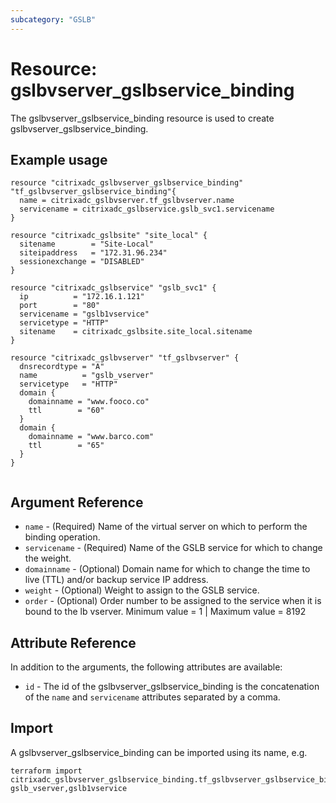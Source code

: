 ```yaml
---
subcategory: "GSLB"
---
```


# Resource: gslbvserver_gslbservice_binding

The gslbvserver_gslbservice_binding resource is used to create gslbvserver_gslbservice_binding.


## Example usage

```hcl
resource "citrixadc_gslbvserver_gslbservice_binding" "tf_gslbvserver_gslbservice_binding"{
  name = citrixadc_gslbvserver.tf_gslbvserver.name
  servicename = citrixadc_gslbservice.gslb_svc1.servicename
}

resource "citrixadc_gslbsite" "site_local" {
  sitename        = "Site-Local"
  siteipaddress   = "172.31.96.234"
  sessionexchange = "DISABLED"
}

resource "citrixadc_gslbservice" "gslb_svc1" {
  ip          = "172.16.1.121"
  port        = "80"
  servicename = "gslb1vservice"
  servicetype = "HTTP"
  sitename    = citrixadc_gslbsite.site_local.sitename
}

resource "citrixadc_gslbvserver" "tf_gslbvserver" {
  dnsrecordtype = "A"
  name          = "gslb_vserver"
  servicetype   = "HTTP"
  domain {
    domainname = "www.fooco.co"
    ttl        = "60"
  }
  domain {
    domainname = "www.barco.com"
    ttl        = "65"
  }
}


```


## Argument Reference

* `name` - (Required) Name of the virtual server on which to perform the binding operation.
* `servicename` - (Required) Name of the GSLB service for which to change the weight.
* `domainname` - (Optional) Domain name for which to change the time to live (TTL) and/or backup service IP address.
* `weight` - (Optional) Weight to assign to the GSLB service.
* `order` - (Optional) Order number to be assigned to the service when it is bound to the lb vserver. Minimum value = 1 | Maximum value = 8192


## Attribute Reference

In addition to the arguments, the following attributes are available:

* `id` - The id of the gslbvserver_gslbservice_binding is the concatenation of the `name` and `servicename` attributes separated by a comma.


## Import

A gslbvserver_gslbservice_binding can be imported using its name, e.g.

```shell
terraform import citrixadc_gslbvserver_gslbservice_binding.tf_gslbvserver_gslbservice_binding gslb_vserver,gslb1vservice
```
